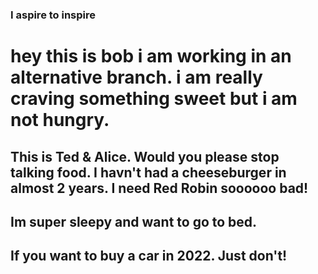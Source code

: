 

### I aspire to inspire

# hey this is bob i am working in an alternative branch. i am really craving something sweet but i am not hungry.

## This is Ted & Alice. Would you please stop talking food. I havn't had a cheeseburger in almost 2 years. I need Red Robin soooooo bad!


## Im super sleepy and want to go to bed.

## If you want to buy a car in 2022. Just don't!
